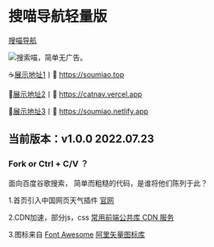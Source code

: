 # 搜喵导航轻量版
[搜喵导航](https://plaidwork.github.io)

![](https://s.plaidweb.top/static/icon/32.png)搜索喵，简单无广告。

☕[展示地址1](https://soumiao.top "搜喵导航")丨🤞 https://soumiao.top

🎈[展示地址2](https://catnav.vercel.app "搜喵导航")丨🤞 https://catnav.vercel.app

🍭[展示地址3](https://soumiao.netlify.app "搜喵导航")丨🤞 https://soumiao.netlify.app

## 当前版本：v1.0.0 2022.07.23
### Fork or Ctrl + C/V ？
面向百度谷歌搜索，
简单而粗糙的代码，是谁将他们陈列于此？

1.首页引入中国网页天气插件 [官网](http://www.weather.com.cn "中国天气网")

2.CDN加速，部分js，css [常用前端公共库 CDN 服务](https://css.loli.net/ "常用前端公共库 CDN 服务")

3.图标来自 [Font Awesome](https://fontawesome.com/ "Font Awesome") [阿里矢量图标库](https://www.iconfont.cn/ "阿里巴巴矢量图标库")
